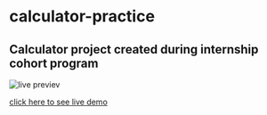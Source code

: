 # calculator-practice
## Calculator project created during internship cohort program

![live previev](./screenshots/calculator_screenshot.png)


[click here to see live demo](https://calculator-rtcmay4.netlify.app/)

